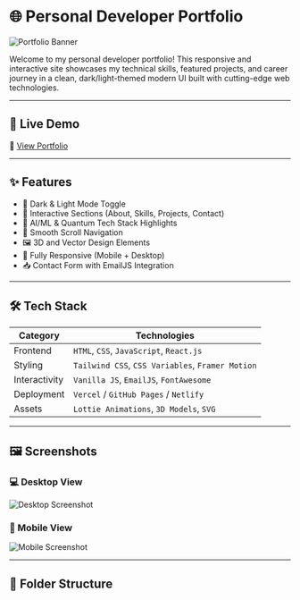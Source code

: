 # 🌐 Personal Developer Portfolio

![Portfolio Banner](https://your-screenshot-url.com/banner.png)

Welcome to my personal developer portfolio! This responsive and interactive site showcases my technical skills, featured projects, and career journey in a clean, dark/light-themed modern UI built with cutting-edge web technologies.

---

## 🚀 Live Demo

🔗 [View Portfolio](https://your-portfolio-url.com)

---

## ✨ Features

- 🌙 Dark & Light Mode Toggle
- 💬 Interactive Sections (About, Skills, Projects, Contact)
- 🧠 AI/ML & Quantum Tech Stack Highlights
- 🎯 Smooth Scroll Navigation
- 🖼️ 3D and Vector Design Elements
- 📱 Fully Responsive (Mobile + Desktop)
- 📥 Contact Form with EmailJS Integration

---

## 🛠️ Tech Stack

| Category          | Technologies                                |
|------------------|---------------------------------------------|
| Frontend         | `HTML`, `CSS`, `JavaScript`, `React.js`     |
| Styling          | `Tailwind CSS`, `CSS Variables`, `Framer Motion` |
| Interactivity    | `Vanilla JS`, `EmailJS`, `FontAwesome`      |
| Deployment       | `Vercel` / `GitHub Pages` / `Netlify`       |
| Assets           | `Lottie Animations`, `3D Models`, `SVG`     |

---

## 🖼️ Screenshots

### 💻 Desktop View
![Desktop Screenshot](https://your-screenshot-url.com/desktop.png)

### 📱 Mobile View
![Mobile Screenshot](https://your-screenshot-url.com/mobile.png)

---

## 📁 Folder Structure

